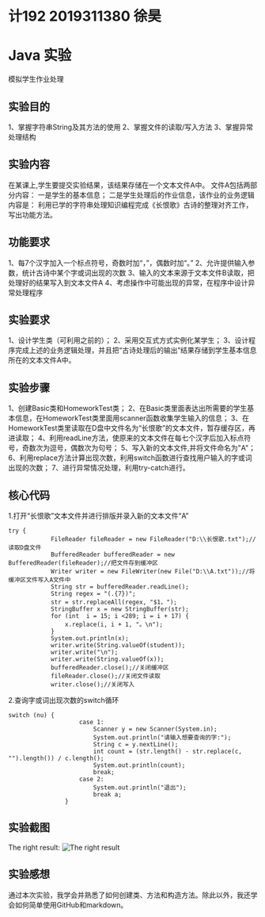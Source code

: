 # 计192 2019311380 徐昊
# Java 实验
模拟学生作业处理
## 实验目的
1、掌握字符串String及其方法的使用
2、掌握文件的读取/写入方法
3、掌握异常处理结构 
## 实验内容
在某课上,学生要提交实验结果，该结果存储在一个文本文件A中。
文件A包括两部分内容：
一是学生的基本信息；
二是学生处理后的作业信息，该作业的业务逻辑内容是：
利用已学的字符串处理知识编程完成《长恨歌》古诗的整理对齐工作，写出功能方法。
## 功能要求
1、每7个汉字加入一个标点符号，奇数时加“，”，偶数时加“。”
2、允许提供输入参数，统计古诗中某个字或词出现的次数
3、输入的文本来源于文本文件B读取，把处理好的结果写入到文本文件A
4、考虑操作中可能出现的异常，在程序中设计异常处理程序
## 实验要求
1、设计学生类（可利用之前的）；
2、采用交互式方式实例化某学生；
3、设计程序完成上述的业务逻辑处理，并且把“古诗处理后的输出”结果存储到学生基本信息所在的文本文件A中。
## 实验步骤
1、创建Basic类和HomeworkTest类；
2、在Basic类里面表达出所需要的学生基本信息，在HomeworkTest类里面用scanner函数收集学生输入的信息；
3、在HomeworkTest类里读取在D盘中文件名为“长恨歌”的文本文件，暂存缓存区，再进读取；
4、利用readLine方法，使原来的文本文件在每七个汉字后加入标点符号，奇数次为逗号，偶数次为句号；
5、写入新的文本文件,并将文件命名为"A"；
6、利用replace方法计算出现次数，利用switch函数进行查找用户输入的字或词出现的次数；
7、进行异常情况处理，利用try-catch进行。
## 核心代码 

1.打开“长恨歌”文本文件并进行排版并录入新的文本文件“A”
```
try {
            FileReader fileReader = new FileReader("D:\\长恨歌.txt");//读取D盘文件
            BufferedReader bufferedReader = new BufferedReader(fileReader);//把文件存到缓冲区
            Writer writer = new FileWriter(new File("D:\\A.txt"));//将缓冲区文件写入A文件中
            String str = bufferedReader.readLine();
            String regex = "(.{7})";
            str = str.replaceAll(regex, "$1，");
            StringBuffer x = new StringBuffer(str);
            for (int  i = 15; i <289; i = i + 17) {
                x.replace(i, i + 1, "。\n");
            }
            System.out.println(x);
            writer.write(String.valueOf(student));
            writer.write("\n");
            writer.write(String.valueOf(x));
            bufferedReader.close();//关闭缓冲区
            fileReader.close();//关闭文件读取
            writer.close();//关闭写入

``` 
2.查询字或词出现次数的switch循环 
```
switch (nu) {
                    case 1:
                        Scanner y = new Scanner(System.in);
                        System.out.println("请输入想要查询的字:");
                        String c = y.nextLine();
                        int count = (str.length() - str.replace(c, "").length()) / c.length(); 
                        System.out.println(count);
                        break;
                    case 2:
                        System.out.println("退出");
                        break a;
                }
``` 

## 实验截图
The right result:
![The right result](***你的图片网络地址***)  
## 实验感想  
通过本次实验，我学会并熟悉了如何创建类、方法和构造方法。除此以外，我还学会如何简单使用GitHub和markdown。
